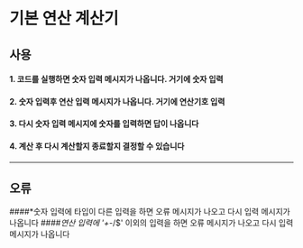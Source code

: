 # 기본 연산 계산기


## 사용

#### 1. 코드를 실행하면 숫자 입력 메시지가 나옵니다. 거기에 숫자 입력
#### 2. 숫자 입력후 연산 입력 메시지가 나옵니다. 거기에 연산기호 입력
#### 3. 다시 숫자 입력 메시지에 숫자를 입력하면 답이 나옵니다
#### 4. 계산 후 다시 계산할지 종료할지 결정할 수 있습니다

---

## 오류
####*숫자 입력에 타입이 다른 입력을 하면 오류 메시지가 나오고 다시 입력 메시지가 나옵니다
####*연산 입력에 '+-*/$' 이외의 입력을 하면 오류 메시지가 나오고 다시 입력 메시지가 나옵니다
